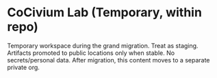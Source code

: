 # CoCivium Lab (Temporary, within repo)

Temporary workspace during the grand migration. Treat as staging. Artifacts promoted to public locations only when stable. No secrets/personal data. After migration, this content moves to a separate private org.


